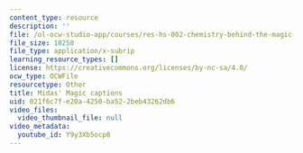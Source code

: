 ```yaml
---
content_type: resource
description: ''
file: /ol-ocw-studio-app/courses/res-hs-002-chemistry-behind-the-magic-chemical-demonstrations-for-the-classroom/Y9y3Xb5ocp8_captions.webvtt
file_size: 10250
file_type: application/x-subrip
learning_resource_types: []
license: https://creativecommons.org/licenses/by-nc-sa/4.0/
ocw_type: OCWFile
resourcetype: Other
title: Midas' Magic captions
uid: 021f6c7f-e20a-4250-ba52-2beb43262db6
video_files:
  video_thumbnail_file: null
video_metadata:
  youtube_id: Y9y3Xb5ocp8
---
```

